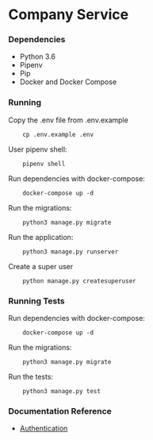# Company Service

### Dependencies

- Python 3.6
- Pipenv
- Pip
- Docker and Docker Compose

### Running

Copy the .env file from .env.example
```
    cp .env.example .env
```

User pipenv shell:
```
    pipenv shell
```

Run dependencies with docker-compose:
```
    docker-compose up -d
```

Run the migrations:
```
    python3 manage.py migrate
```

Run the application:
```
    python3 manage.py runserver
```

Create a super user
```
    python manage.py createsuperuser
```

### Running Tests

Run dependencies with docker-compose:
```
    docker-compose up -d
```

Run the migrations:
```
    python3 manage.py migrate
```

Run the tests:
```
    python3 manage.py test
```


### Documentation Reference

- [Authentication](https://github.com/vision-i40/company_service/tree/master/authentication)
